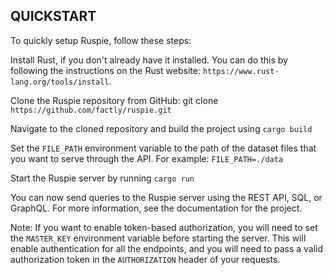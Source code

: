 
## QUICKSTART
To quickly setup Ruspie, follow these steps:

Install Rust, if you don't already have it installed. You can do this by following the instructions on the Rust website: `https://www.rust-lang.org/tools/install`.

Clone the Ruspie repository from GitHub: git clone `https://github.com/factly/ruspie.git`

Navigate to the cloned repository and build the project using `cargo build`

Set the `FILE_PATH` environment variable to the path of the dataset files that you want to serve through the API. For example: `FILE_PATH=./data`

Start the Ruspie server by running `cargo run`

You can now send queries to the Ruspie server using the REST API, SQL, or GraphQL. For more information, see the documentation for the project.

Note: If you want to enable token-based authorization, you will need to set the `MASTER_KEY` environment variable before starting the server. This will enable authentication for all the endpoints, and you will need to pass a valid authorization token in the `AUTHORIZATION` header of your requests.
